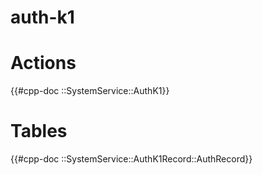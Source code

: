 # auth-k1

# Actions

{{#cpp-doc ::SystemService::AuthK1}}

# Tables

{{#cpp-doc ::SystemService::AuthK1Record::AuthRecord}}